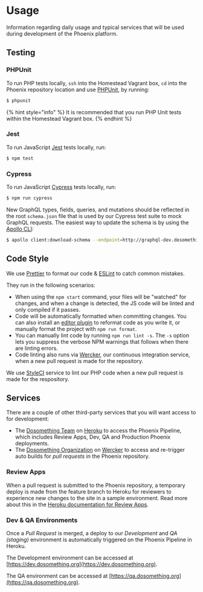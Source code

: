 # Usage

Information regarding daily usage and typical services that will be used during development of the Phoenix platform.

## Testing

### PHPUnit

To run PHP tests locally, `ssh` into the Homestead Vagrant box, `cd` into the Phoenix repository location and use [PHPUnit](https://github.com/sebastianbergmann/phpunit), by running:

```bash
$ phpunit
```

{% hint style="info" %}
It is recommended that you run PHP Unit tests within the Homestead Vagrant box.
{% endhint %}

### Jest

To run JavaScript [Jest](https://github.com/facebook/jest) tests locally, run:

```bash
$ npm test
```

### Cypress

To run JavaScript [Cypress](https://www.cypress.io/) tests locally, run:

```bash
$ npm run cypress
```

New GraphQL types, fields, queries, and mutations should be reflected in the root `schema.json` file that is used by our Cypress test suite to mock GraphQL requests. The easiest way to update the schema is by using the [Apollo CLI](https://www.apollographql.com/docs/devtools/cli/):

```bash
$ apollo client:download-schema --endpoint=http://graphql-dev.dosomething.org/graphql schema.json
```

## Code Style

We use [Prettier](https://prettier.io/) to format our code & [ESLint](http://eslint.org/) to catch common mistakes.

They run in the following scenarios:

- When using the `npm start` command, your files will be "watched" for changes, and when a change is detected, the JS code will be linted and only compiled if it passes.
- Code will be automatically formatted when committing changes. You can also install an [editor plugin](https://prettier.io/docs/en/editors.html) to reformat code as you write it, or manually format the project with `npm run format`.
- You can manually lint code by running `npm run lint -s`. The `-s` option lets you suppress the verbose NPM warnings that follows when there are linting errors.
- Code linting also runs via [Wercker](http://www.wercker.com/), our continuous integration service, when a new pull request is made for the repository.

We use [StyleCI](https://styleci.io/repos/75642790) service to lint our PHP code when a new pull request is made for the respository.

## Services

There are a couple of other third-party services that you will want access to for development:

- The [Dosomething Team](https://dashboard.heroku.com/teams/dosomething/overview) on [Heroku](https://www.heroku.com/) to access the Phoenix Pipeline, which includes Review Apps, Dev, QA and Production Phoenix deployments.
- The [Dosomething Organization](https://app.wercker.com/dosomething) on [Wercker](https://app.wercker.com) to access and re-trigger auto builds for _pull requests_ in the Phoenix repository.

### Review Apps

When a pull request is submitted to the Phoenix repository, a temporary deploy is made from the feature branch to Heroku for reviewers to experience new changes to the site in a sample environment. Read more about this in the [Heroku documentation for Review Apps](https://github.com/DoSomething/phoenix-next/wiki/Review-apps).

### Dev & QA Environments

Once a _Pull Request_ is merged, a deploy to our _Development_ and _QA (staging)_ environment is automatically triggered on the Phoenix Pipeline in Heroku.

The Development environment can be accessed at [https://dev.dosomething.org](https://dev.dosomething.org).

The QA environment can be accessed at [https://qa.dosomething.org](https://qa.dosomething.org).
